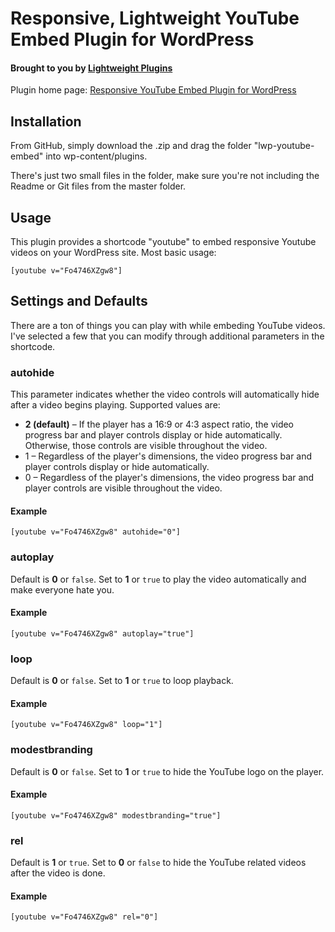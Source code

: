 # Responsive, Lightweight YouTube Embed Plugin for WordPress

#### Brought to you by [Lightweight Plugins](http://www.lightweightplugins.co)

Plugin home page: [Responsive YouTube Embed Plugin for WordPress](http://www.lightweightplugins.co/plugins/responsive-youtube-embeds/)

## Installation 

From GitHub, simply download the .zip and drag the folder "lwp-youtube-embed" into wp-content/plugins.

There's just two small files in the folder, make sure you're not including the Readme or Git files from the master folder.

## Usage

This plugin provides a shortcode "youtube" to embed responsive Youtube videos on your WordPress site. Most basic usage:

```
[youtube v="Fo4746XZgw8"]
```

## Settings and Defaults

There are a ton of things you can play with while embeding YouTube videos. I've selected a few that you can modify through additional parameters in the shortcode.

### autohide

This parameter indicates whether the video controls will automatically hide after a video begins playing. Supported values are:

* **2 (default)** – If the player has a 16:9 or 4:3 aspect ratio, the video progress bar and player controls display or hide automatically. Otherwise, those controls are visible throughout the video.
* 1 – Regardless of the player's dimensions, the video progress bar and player controls display or hide automatically.
* 0 – Regardless of the player's dimensions, the video progress bar and player controls are visible throughout the video.

#### Example

```
[youtube v="Fo4746XZgw8" autohide="0"]
```

### autoplay

Default is **0** or `false`. Set to **1** or `true` to play the video automatically and make everyone hate you.

#### Example

```
[youtube v="Fo4746XZgw8" autoplay="true"]
```

### loop

Default is **0** or `false`. Set to **1** or `true` to loop playback.

#### Example

```
[youtube v="Fo4746XZgw8" loop="1"]
```

### modestbranding

Default is **0** or `false`. Set to **1** or `true` to hide the YouTube logo on the player.

#### Example

```
[youtube v="Fo4746XZgw8" modestbranding="true"]
```

### rel

Default is **1** or `true`. Set to **0** or `false` to hide the YouTube related videos after the video is done.

#### Example

```
[youtube v="Fo4746XZgw8" rel="0"]
```